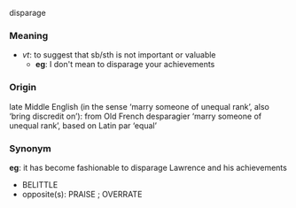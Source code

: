 disparage
### Meaning
+ _vt_: to suggest that sb/sth is not important or valuable
	+ __eg__: I don't mean to disparage your achievements

### Origin

late Middle English (in the sense ‘marry someone of unequal rank’, also ‘bring discredit on’): from Old French desparagier ‘marry someone of unequal rank’, based on Latin par ‘equal’

### Synonym

__eg__: it has become fashionable to disparage Lawrence and his achievements

+ BELITTLE
+ opposite(s): PRAISE ; OVERRATE


